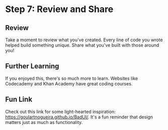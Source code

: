 # Step 7: Review and Share

## Review
Take a moment to review what you've created. Every line of code you wrote helped build something unique. Share what you've built with those around you!
## Further Learning
If you enjoyed this, there's so much more to learn. Websites like Codecademy and Khan Academy have great coding courses.
## Fun Link
Check out this link for some light-hearted inspiration: https://goulartnogueira.github.io/BadUI/. It's a fun reminder that design matters just as much as functionality.
